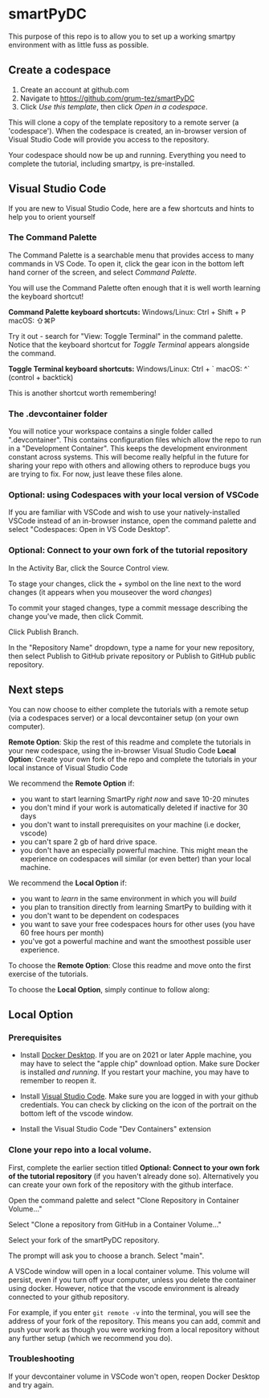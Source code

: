 # smartPyDC

This purpose of this repo is to allow you to set up a working smartpy environment with as little fuss as possible.

## Create a codespace

1. Create an account at github.com
2. Navigate to https://github.com/grum-tez/smartPyDC
3. Click _Use this template_, then click _Open in a codespace_.

This will clone a copy of the template repository to a remote server (a 'codespace'). When the codespace is created, an in-browser version of Visual Studio Code will provide you access to the repository.

Your codespace should now be up and running. Everything you need to complete the tutorial, including smartpy, is pre-installed.

## Visual Studio Code
If you are new to Visual Studio Code, here are a few shortcuts and hints to help you to orient yourself

### The Command Palette
The Command Palette is a searchable menu that provides access to many commands in VS Code. To open it, click the gear icon in the bottom left hand corner of the screen, and select *Command Palette*.

You will use the Command Palette often enough that it is well worth learning the keyboard shortcut!

**Command Palette keyboard shortcuts:**
Windows/Linux: Ctrl + Shift + P
macOS: ⇧⌘P

Try it out - search for "View: Toggle Terminal" in the command palette. Notice that the keyboard shortcut for *Toggle Terminal* appears alongside the command. 

**Toggle Terminal keyboard shortcuts:**
Windows/Linux: Ctrl + \`
macOS: ^\` (control + backtick)

This is another shortcut worth remembering!

### The .devcontainer folder

You will notice your workspace contains a single folder called ".devcontainer". This contains configuration files which allow the repo to run in a "Development Container". This keeps the development environment constant across systems. This will become really helpful in the future for sharing your repo with others and allowing others to reproduce bugs you are trying to fix. For now, just leave these files alone.

### Optional: using Codespaces with your local version of VSCode

If you are familiar with VSCode and wish to use your natively-installed VSCode instead of an in-browser instance, open the command palette and select "Codespaces: Open in VS Code Desktop". 

### Optional: Connect to your own fork of the tutorial repository

In the Activity Bar, click the Source Control view.

To stage your changes, click the + symbol on the line next to the word changes (it appears when you mouseover the word *changes*)

To commit your staged changes, type a commit message describing the change you've made, then click Commit.

Click Publish Branch.

In the "Repository Name" dropdown, type a name for your new repository, then select Publish to GitHub private repository or Publish to GitHub public repository.

## Next steps

You can now choose to either complete the tutorials with a remote setup (via a codespaces server) or a local devcontainer setup (on your own computer).

**Remote Option**: Skip the rest of this readme and complete the tutorials in your new codespace, using the in-browser Visual Studio Code
**Local Option**: Create your own fork of the repo and complete the tutorials in your local instance of Visual Studio Code

We recommend the **Remote Option** if:

- you want to start learning SmartPy *right now* and save 10-20 minutes
- you don't mind if your work is automatically deleted if inactive for 30 days
- you don't want to install prerequisites on your machine (i.e docker, vscode)
- you can't spare 2 gb of hard drive space.
- you don't have an especially powerful machine. This might mean the experience on codespaces will similar (or even better) than your local machine.

We recommend the **Local Option** if:

- you want to _learn_ in the same environment in which you will _build_
- you plan to transition directly from learning SmartPy to building with it
- you don't want to be dependent on codespaces
- you want to save your free codespaces hours for other uses (you have 60 free hours per month)
- you've got a powerful machine and want the smoothest possible user experience.

To choose the **Remote Option**: Close this readme and move onto the first exercise of the tutorials.

To choose the **Local Option**, simply continue to follow along:

## Local Option

### Prerequisites

- Install [Docker Desktop](https://www.docker.com/products/docker-desktop/). If you are on 2021 or later Apple machine, you may have to select the "apple chip" download option. 
Make sure Docker is installed *and running*. If you restart your machine, you may have to remember to reopen it.

- Install [Visual Studio Code](https://code.visualstudio.com/download). Make sure you are logged in with your github credentials. You can check by clicking on the icon of the portrait on the bottom left of the vscode window.

- Install the Visual Studio Code "Dev Containers" extension 

### Clone your repo into a local volume.

First, complete the earlier section titled **Optional: Connect to your own fork of the tutorial repository** (if you haven't already done so). Alternatively you can create your own fork of the repository with the github interface.

Open the command palette and select "Clone Repository in Container Volume..."

Select "Clone a repository from GitHub in a Container Volume..."

Select your fork of the smartPyDC repository.

The prompt will ask you to choose a branch. Select "main".

A VSCode window will open in a local container volume. This volume will persist, even if you turn off your computer, unless you delete the container using docker. However, notice that the vscode environment is already connected to your github repository.

For example, if you enter `git remote -v` into the terminal, you will see the address of your fork of the repository. This means you can add, commit and push your work as though you were working from a local repository without any further setup (which we recommend you do).

### Troubleshooting

If your devcontainer volume in VSCode won't open, reopen Docker Desktop and try again.
